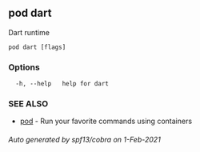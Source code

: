 ## pod dart

Dart runtime

```
pod dart [flags]
```

### Options

```
  -h, --help   help for dart
```

### SEE ALSO

* [pod](pod.md)	 - Run your favorite commands using containers

###### Auto generated by spf13/cobra on 1-Feb-2021
